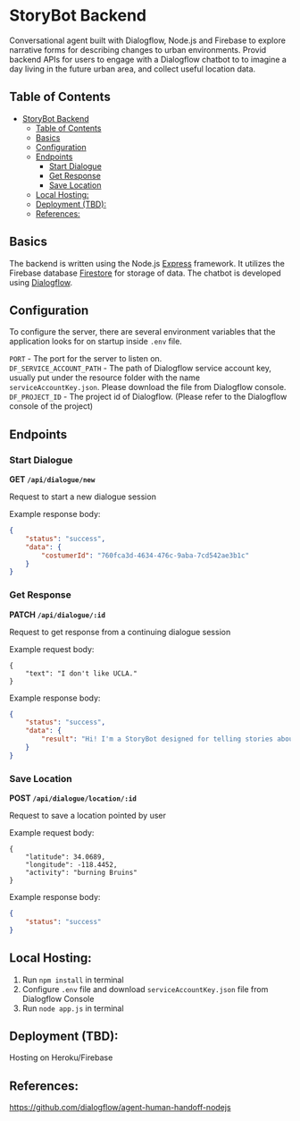 # StoryBot Backend
Conversational agent built with Dialogflow, Node.js and Firebase to explore narrative forms for describing changes to urban environments. Provid backend APIs for users to engage with a Dialogflow chatbot to to imagine a day living in the future urban area, and collect useful location data.

##  Table of Contents
- [StoryBot Backend](#storybot-backend)
  - [Table of Contents](#table-of-contents)
  - [Basics](#basics)
  - [Configuration](#configuration)
  - [Endpoints](#endpoints)
    - [Start Dialogue](#start-dialogue)
    - [Get Response](#get-response)
    - [Save Location](#save-location)
  - [Local Hosting:](#local-hosting)
  - [Deployment (TBD):](#deployment-tbd)
  - [References:](#references)

## Basics
The backend is written using the Node.js [Express](https://expressjs.com/) framework. It utilizes the Firebase database [Firestore](https://firebase.google.com/docs/firestore) for storage of data. The chatbot is developed using [Dialogflow](https://cloud.google.com/dialogflow). 

## Configuration
To configure the server, there are several environment variables that the application looks for on startup inside `.env` file.

`PORT` - The port for the server to listen on.   
`DF_SERVICE_ACCOUNT_PATH` - The path of Dialogflow service account key, usually put under the resource folder with the name `serviceAccountKey.json`. Please download the file from Dialogflow console.   
`DF_PROJECT_ID` - The project id of Dialogflow. (Please refer to the Dialogflow console of the project)

## Endpoints

### Start Dialogue

**GET `/api/dialogue/new`**

Request to start a new dialogue session

Example response body:
```json
{
	"status": "success",
	"data": {
		"costumerId": "760fca3d-4634-476c-9aba-7cd542ae3b1c"
	}
}
```

### Get Response
**PATCH `/api/dialogue/:id`**

Request to get response from a continuing dialogue session

Example request body:
```aidl
{
	"text": "I don't like UCLA."
}
```

Example response body:
```json
{
	"status": "success",
	"data": {
		"result": "Hi! I'm a StoryBot designed for telling stories about urban planning. Can you tell me your name?"
	}
}
```

### Save Location
**POST `/api/dialogue/location/:id`**

Request to save a location pointed by user

Example request body:
```aidl
{
	"latitude": 34.0689,
	"longitude": -118.4452,
	"activity": "burning Bruins"
}
```

Example response body:
```json
{
	"status": "success"
}
```

## Local Hosting:
1. Run `npm install` in terminal
2. Configure `.env` file and download `serviceAccountKey.json` file from Dialogflow Console
3. Run `node app.js` in terminal

## Deployment (TBD):
Hosting on Heroku/Firebase

## References:
https://github.com/dialogflow/agent-human-handoff-nodejs
